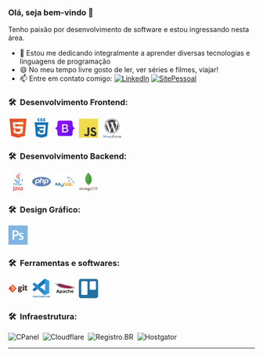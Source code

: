 ### Olá, seja bem-vindo 👋

Tenho paixão por desenvolvimento de software e estou ingressando nesta área.

- 🔭 Estou me dedicando integralmente a aprender diversas tecnologias e linguagens de programação
- 😄 No meu tempo livre gosto de ler, ver séries e filmes, viajar!
- 📫 Entre em contato comigo: <a href="https://www.linkedin.com/in/carolina-aparecida-sens/"><img src="https://upload.wikimedia.org/wikipedia/commons/0/01/LinkedIn_Logo.svg" alt="LinkedIn" height="20" margin-top="10"></a> <a href="https://www.carolinasens.com.br/"><img src="https://homolog.carolinasens.com.br/wp-content/uploads/2022/06/logofinal.png" alt="SitePessoal" height="20" margin-top="10"></a> 

<!--
**carolsens/carolsens** is a ✨ _special_ ✨ repository because its `README.md` (this file) appears on your GitHub profile.

Here are some ideas to get you started:

- 🔭 I’m currently working on ...
- 🌱 I’m currently learning ...
- 👯 I’m looking to collaborate on ...
- 🤔 I’m looking for help with ...
- 💬 Ask me about ...
- 📫 How to reach me: ...
- 😄 Pronouns: ...
- ⚡ Fun fact: ...
-->


</p>


### 🛠 &nbsp;Desenvolvimento Frontend:

<p>
<img src="https://github.com/devicons/devicon/blob/master/icons/html5/html5-original.svg" title="HTML5" alt="HTML" width="40" height="40"/>&nbsp;
<img src="https://github.com/devicons/devicon/blob/master/icons/css3/css3-plain-wordmark.svg"  title="CSS3" alt="CSS" width="40" height="40"/>&nbsp;
<img src="https://github.com/devicons/devicon/blob/master/icons/bootstrap/bootstrap-original.svg" title="Bootstrap"  alt="Bootstrap" width="40" height="40"/>&nbsp;
<img src="https://github.com/devicons/devicon/blob/master/icons/javascript/javascript-original.svg" title="JavaScript" alt="JavaScript" width="40" height="40"/>&nbsp;
<img src="https://github.com/devicons/devicon/blob/master/icons/wordpress/wordpress-original.svg" title="WordPress" alt="WordPress" width="40" height="40"/>&nbsp;
</p>



### 🛠 &nbsp;Desenvolvimento Backend:

<p>
<img src="https://github.com/devicons/devicon/blob/master/icons/java/java-original-wordmark.svg" title="Java" alt="Java" width="40" height="40"/>&nbsp;
<img src="https://github.com/devicons/devicon/blob/master/icons/php/php-plain.svg"  title="PHP" alt="PHP" width="40" height="40"/>&nbsp;
<img src="https://github.com/devicons/devicon/blob/master/icons/mysql/mysql-original-wordmark.svg" title="MySQL"  alt="MySQL" width="40" height="40"/>&nbsp;
<img src="https://github.com/devicons/devicon/blob/master/icons/mongodb/mongodb-original-wordmark.svg" title="MongoDB"  alt="MongoDB" width="40" height="40"/>&nbsp;  
</p>

### 🛠 &nbsp;Design Gráfico:

<p>
<img src="https://github.com/devicons/devicon/blob/master/icons/photoshop/photoshop-plain.svg"  title="Photoshop" alt="Photoshop" width="40" height="40"/>&nbsp;
</p>


### 🛠 &nbsp;Ferramentas e softwares:

<p>
<img src="https://github.com/devicons/devicon/blob/master/icons/git/git-original-wordmark.svg"  title="Git" alt="Git" width="40" height="40"/>&nbsp;
<img src="https://github.com/devicons/devicon/blob/master/icons/vscode/vscode-original-wordmark.svg"  title="VSCode" alt="VSCode" width="40" height="40"/>&nbsp; 
<img src="https://github.com/devicons/devicon/blob/master/icons/apache/apache-original-wordmark.svg"  title="Apache" alt="Apache" width="40" height="40"/>&nbsp;
<img src="https://github.com/devicons/devicon/blob/master/icons/trello/trello-plain.svg"  title="Trello" alt="Trello" width="40" height="40"/>&nbsp;
</p>


### 🛠 &nbsp;Infraestrutura:

<p>
<img src="https://upload.wikimedia.org/wikipedia/commons/c/c2/CPanel_logo.svg"  title="CPanel" alt="CPanel" width="40" height="40"/>&nbsp;
<img src="https://www.vectorlogo.zone/logos/cloudflare/cloudflare-ar21.svg"  title="Cloudflare" alt="Cloudflare" width="40" height="40"/>&nbsp; 
<img src="https://upload.wikimedia.org/wikipedia/commons/6/63/DotBr_domain_logo.svg"  title="Registro.BR" alt="Registro.BR" width="100" height="40"/>&nbsp;
<img src="https://seeklogo.com/images/H/hostgator-logo-61E0D46EF2-seeklogo.com.png"  title="Hostgator" alt="Hostgator" width="100" height="30"/>&nbsp; 
</p>

---



